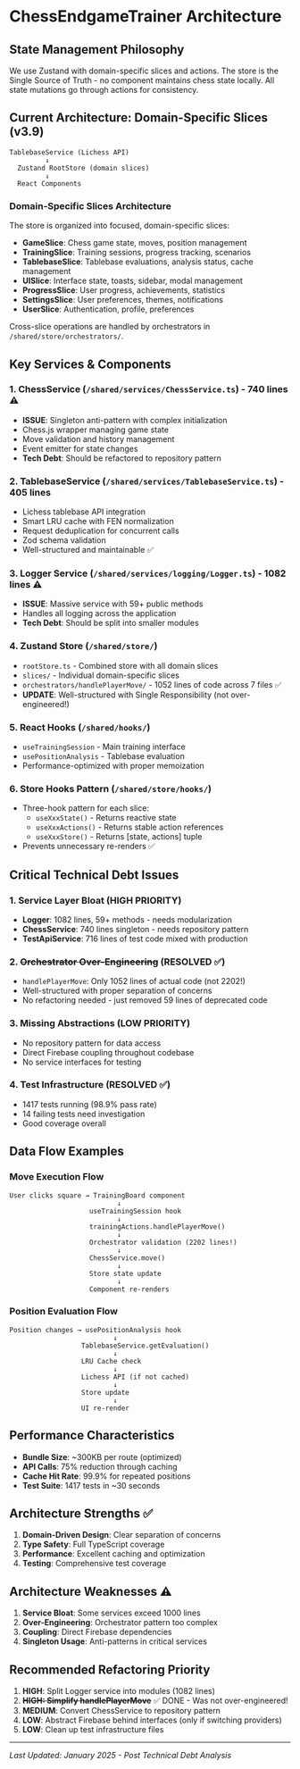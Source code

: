 # ChessEndgameTrainer Architecture

## State Management Philosophy

We use Zustand with domain-specific slices and actions. The store is the Single Source of Truth - no component maintains chess state locally. All state mutations go through actions for consistency.

## Current Architecture: Domain-Specific Slices (v3.9)

```
TablebaseService (Lichess API)
         ↓
  Zustand RootStore (domain slices)
         ↓
  React Components
```

### Domain-Specific Slices Architecture

The store is organized into focused, domain-specific slices:

- **GameSlice**: Chess game state, moves, position management
- **TrainingSlice**: Training sessions, progress tracking, scenarios
- **TablebaseSlice**: Tablebase evaluations, analysis status, cache management
- **UISlice**: Interface state, toasts, sidebar, modal management
- **ProgressSlice**: User progress, achievements, statistics
- **SettingsSlice**: User preferences, themes, notifications
- **UserSlice**: Authentication, profile, preferences

Cross-slice operations are handled by orchestrators in `/shared/store/orchestrators/`.

## Key Services & Components

### 1. **ChessService** (`/shared/services/ChessService.ts`) - 740 lines ⚠️

- **ISSUE**: Singleton anti-pattern with complex initialization
- Chess.js wrapper managing game state
- Move validation and history management
- Event emitter for state changes
- **Tech Debt**: Should be refactored to repository pattern

### 2. **TablebaseService** (`/shared/services/TablebaseService.ts`) - 405 lines

- Lichess tablebase API integration
- Smart LRU cache with FEN normalization
- Request deduplication for concurrent calls
- Zod schema validation
- Well-structured and maintainable ✅

### 3. **Logger Service** (`/shared/services/logging/Logger.ts`) - 1082 lines ⚠️

- **ISSUE**: Massive service with 59+ public methods
- Handles all logging across the application
- **Tech Debt**: Should be split into smaller modules

### 4. **Zustand Store** (`/shared/store/`)

- `rootStore.ts` - Combined store with all domain slices
- `slices/` - Individual domain-specific slices
- `orchestrators/handlePlayerMove/` - 1052 lines of code across 7 files ✅
- **UPDATE**: Well-structured with Single Responsibility (not over-engineered!)

### 5. **React Hooks** (`/shared/hooks/`)

- `useTrainingSession` - Main training interface
- `usePositionAnalysis` - Tablebase evaluation
- Performance-optimized with proper memoization

### 6. **Store Hooks Pattern** (`/shared/store/hooks/`)

- Three-hook pattern for each slice:
  - `useXxxState()` - Returns reactive state
  - `useXxxActions()` - Returns stable action references
  - `useXxxStore()` - Returns [state, actions] tuple
- Prevents unnecessary re-renders ✅

## Critical Technical Debt Issues

### 1. **Service Layer Bloat** (HIGH PRIORITY)

- **Logger**: 1082 lines, 59+ methods - needs modularization
- **ChessService**: 740 lines singleton - needs repository pattern
- **TestApiService**: 716 lines of test code mixed with production

### 2. **~~Orchestrator Over-Engineering~~** (RESOLVED ✅)

- `handlePlayerMove`: Only 1052 lines of actual code (not 2202!)
- Well-structured with proper separation of concerns
- No refactoring needed - just removed 59 lines of deprecated code

### 3. **Missing Abstractions** (LOW PRIORITY)

- No repository pattern for data access
- Direct Firebase coupling throughout codebase
- No service interfaces for testing

### 4. **Test Infrastructure** (RESOLVED ✅)

- 1417 tests running (98.9% pass rate)
- 14 failing tests need investigation
- Good coverage overall

## Data Flow Examples

### Move Execution Flow

```
User clicks square → TrainingBoard component
                           ↓
                    useTrainingSession hook
                           ↓
                    trainingActions.handlePlayerMove()
                           ↓
                    Orchestrator validation (2202 lines!)
                           ↓
                    ChessService.move()
                           ↓
                    Store state update
                           ↓
                    Component re-renders
```

### Position Evaluation Flow

```
Position changes → usePositionAnalysis hook
                          ↓
                  TablebaseService.getEvaluation()
                          ↓
                  LRU Cache check
                          ↓
                  Lichess API (if not cached)
                          ↓
                  Store update
                          ↓
                  UI re-render
```

## Performance Characteristics

- **Bundle Size**: ~300KB per route (optimized)
- **API Calls**: 75% reduction through caching
- **Cache Hit Rate**: 99.9% for repeated positions
- **Test Suite**: 1417 tests in ~30 seconds

## Architecture Strengths ✅

1. **Domain-Driven Design**: Clear separation of concerns
2. **Type Safety**: Full TypeScript coverage
3. **Performance**: Excellent caching and optimization
4. **Testing**: Comprehensive test coverage

## Architecture Weaknesses ⚠️

1. **Service Bloat**: Some services exceed 1000 lines
2. **Over-Engineering**: Orchestrator pattern too complex
3. **Coupling**: Direct Firebase dependencies
4. **Singleton Usage**: Anti-patterns in critical services

## Recommended Refactoring Priority

1. **HIGH**: Split Logger service into modules (1082 lines)
2. **~~HIGH: Simplify handlePlayerMove~~** ✅ DONE - Was not over-engineered!
3. **MEDIUM**: Convert ChessService to repository pattern
4. **LOW**: Abstract Firebase behind interfaces (only if switching providers)
5. **LOW**: Clean up test infrastructure files

---

_Last Updated: January 2025 - Post Technical Debt Analysis_
